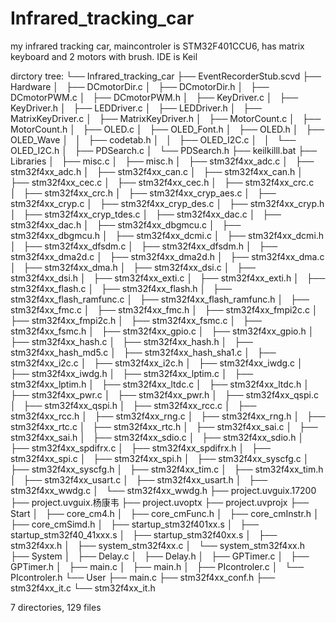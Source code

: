 # Infrared_tracking_car
my infrared tracking car, maincontroler is STM32F401CCU6, has matrix keyboard and 2 motors with brush. IDE is Keil

dirctory tree:
└── Infrared_tracking_car
    ├── EventRecorderStub.scvd
    ├── Hardware
    │   ├── DCmotorDir.c
    │   ├── DCmotorDir.h
    │   ├── DCmotorPWM.c
    │   ├── DCmotorPWM.h
    │   ├── KeyDriver.c
    │   ├── KeyDriver.h
    │   ├── LEDDriver.c
    │   ├── LEDDriver.h
    │   ├── MatrixKeyDriver.c
    │   ├── MatrixKeyDriver.h
    │   ├── MotorCount.c
    │   ├── MotorCount.h
    │   ├── OLED.c
    │   ├── OLED_Font.h
    │   ├── OLED.h
    │   ├── OLED_Wave
    │   │   ├── codetab.h
    │   │   ├── OLED_I2C.c
    │   │   └── OLED_I2C.h
    │   ├── PDSearch.c
    │   └── PDSearch.h
    ├── keilkilll.bat
    ├── Libraries
    │   ├── misc.c
    │   ├── misc.h
    │   ├── stm32f4xx_adc.c
    │   ├── stm32f4xx_adc.h
    │   ├── stm32f4xx_can.c
    │   ├── stm32f4xx_can.h
    │   ├── stm32f4xx_cec.c
    │   ├── stm32f4xx_cec.h
    │   ├── stm32f4xx_crc.c
    │   ├── stm32f4xx_crc.h
    │   ├── stm32f4xx_cryp_aes.c
    │   ├── stm32f4xx_cryp.c
    │   ├── stm32f4xx_cryp_des.c
    │   ├── stm32f4xx_cryp.h
    │   ├── stm32f4xx_cryp_tdes.c
    │   ├── stm32f4xx_dac.c
    │   ├── stm32f4xx_dac.h
    │   ├── stm32f4xx_dbgmcu.c
    │   ├── stm32f4xx_dbgmcu.h
    │   ├── stm32f4xx_dcmi.c
    │   ├── stm32f4xx_dcmi.h
    │   ├── stm32f4xx_dfsdm.c
    │   ├── stm32f4xx_dfsdm.h
    │   ├── stm32f4xx_dma2d.c
    │   ├── stm32f4xx_dma2d.h
    │   ├── stm32f4xx_dma.c
    │   ├── stm32f4xx_dma.h
    │   ├── stm32f4xx_dsi.c
    │   ├── stm32f4xx_dsi.h
    │   ├── stm32f4xx_exti.c
    │   ├── stm32f4xx_exti.h
    │   ├── stm32f4xx_flash.c
    │   ├── stm32f4xx_flash.h
    │   ├── stm32f4xx_flash_ramfunc.c
    │   ├── stm32f4xx_flash_ramfunc.h
    │   ├── stm32f4xx_fmc.c
    │   ├── stm32f4xx_fmc.h
    │   ├── stm32f4xx_fmpi2c.c
    │   ├── stm32f4xx_fmpi2c.h
    │   ├── stm32f4xx_fsmc.c
    │   ├── stm32f4xx_fsmc.h
    │   ├── stm32f4xx_gpio.c
    │   ├── stm32f4xx_gpio.h
    │   ├── stm32f4xx_hash.c
    │   ├── stm32f4xx_hash.h
    │   ├── stm32f4xx_hash_md5.c
    │   ├── stm32f4xx_hash_sha1.c
    │   ├── stm32f4xx_i2c.c
    │   ├── stm32f4xx_i2c.h
    │   ├── stm32f4xx_iwdg.c
    │   ├── stm32f4xx_iwdg.h
    │   ├── stm32f4xx_lptim.c
    │   ├── stm32f4xx_lptim.h
    │   ├── stm32f4xx_ltdc.c
    │   ├── stm32f4xx_ltdc.h
    │   ├── stm32f4xx_pwr.c
    │   ├── stm32f4xx_pwr.h
    │   ├── stm32f4xx_qspi.c
    │   ├── stm32f4xx_qspi.h
    │   ├── stm32f4xx_rcc.c
    │   ├── stm32f4xx_rcc.h
    │   ├── stm32f4xx_rng.c
    │   ├── stm32f4xx_rng.h
    │   ├── stm32f4xx_rtc.c
    │   ├── stm32f4xx_rtc.h
    │   ├── stm32f4xx_sai.c
    │   ├── stm32f4xx_sai.h
    │   ├── stm32f4xx_sdio.c
    │   ├── stm32f4xx_sdio.h
    │   ├── stm32f4xx_spdifrx.c
    │   ├── stm32f4xx_spdifrx.h
    │   ├── stm32f4xx_spi.c
    │   ├── stm32f4xx_spi.h
    │   ├── stm32f4xx_syscfg.c
    │   ├── stm32f4xx_syscfg.h
    │   ├── stm32f4xx_tim.c
    │   ├── stm32f4xx_tim.h
    │   ├── stm32f4xx_usart.c
    │   ├── stm32f4xx_usart.h
    │   ├── stm32f4xx_wwdg.c
    │   └── stm32f4xx_wwdg.h
    ├── project.uvguix.17200
    ├── project.uvguix.杨康韦
    ├── project.uvoptx
    ├── project.uvprojx
    ├── Start
    │   ├── core_cm4.h
    │   ├── core_cmFunc.h
    │   ├── core_cmInstr.h
    │   ├── core_cmSimd.h
    │   ├── startup_stm32f401xx.s
    │   ├── startup_stm32f40_41xxx.s
    │   ├── startup_stm32f40xx.s
    │   ├── stm32f4xx.h
    │   ├── system_stm32f4xx.c
    │   └── system_stm32f4xx.h
    ├── System
    │   ├── Delay.c
    │   ├── Delay.h
    │   ├── GPTimer.c
    │   ├── GPTimer.h
    │   ├── main.c
    │   ├── main.h
    │   ├── PIcontroler.c
    │   └── PIcontroler.h
    └── User
        ├── main.c
        ├── stm32f4xx_conf.h
        ├── stm32f4xx_it.c
        └── stm32f4xx_it.h

7 directories, 129 files

